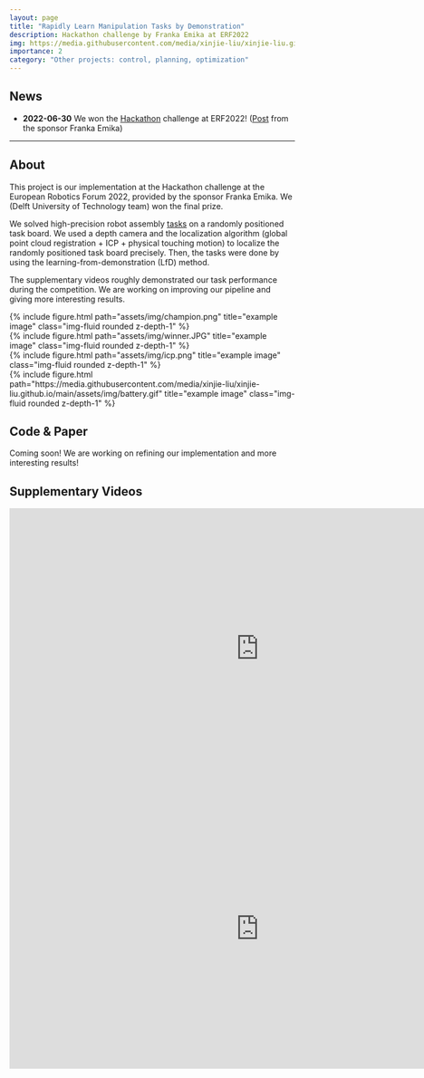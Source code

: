 ```yaml
---
layout: page
title: "Rapidly Learn Manipulation Tasks by Demonstration"
description: Hackathon challenge by Franka Emika at ERF2022
img: https://media.githubusercontent.com/media/xinjie-liu/xinjie-liu.github.io/main/assets/img/battery.gif
importance: 2
category: "Other projects: control, planning, optimization"
---
```


## News

* **2022-06-30** We won the [Hackathon](https://erf2022.eu/programme/#hackathon) challenge at ERF2022! ([Post](https://www.linkedin.com/feed/update/urn:li:activity:6948525659862306816/) from the sponsor Franka Emika)

---

## About

This project is our implementation at the Hackathon challenge at the European Robotics Forum 2022, provided by the sponsor Franka Emika. We (Delft University of Technology team) won the final prize.

We solved high-precision robot assembly [tasks](https://robothon-grand-challenge.com/competition/) on a randomly positioned task board. We used a depth camera and the localization algorithm (global point cloud registration + ICP + physical touching motion) to localize the randomly positioned task board precisely. Then, the tasks were done by using the learning-from-demonstration (LfD) method. 

The supplementary videos roughly demonstrated our task performance during the competition. We are working on improving our pipeline and giving more interesting results. 

<div class="row">
    <div class="col-sm mt-4 mt-md-0">
        {% include figure.html path="assets/img/champion.png" title="example image" class="img-fluid rounded z-depth-1" %}
    </div>
    <div class="col-sm mt-4 mt-md-0">
        {% include figure.html path="assets/img/winner.JPG" title="example image" class="img-fluid rounded z-depth-1" %}
    </div>
    <div class="col-sm mt-4 mt-md-0">
        {% include figure.html path="assets/img/icp.png" title="example image" class="img-fluid rounded z-depth-1" %}
    </div>
    <div class="col-sm mt-4 mt-md-0">
        {% include figure.html path="https://media.githubusercontent.com/media/xinjie-liu/xinjie-liu.github.io/main/assets/img/battery.gif" title="example image" class="img-fluid rounded z-depth-1" %}
    </div>
</div>


## Code & Paper

Coming soon! We are working on refining our implementation and more interesting results!

## Supplementary Videos

<iframe width="880" height="495" src="https://www.youtube.com/embed/eahWW2jZXhY" title="YouTube video player" frameborder="0" allow="accelerometer; autoplay; clipboard-write; encrypted-media; gyroscope; picture-in-picture" allowfullscreen></iframe>

<iframe width="880" height="495" src="https://www.youtube.com/embed/nLR4BDwN78Y" title="YouTube video player" frameborder="0" allow="accelerometer; autoplay; clipboard-write; encrypted-media; gyroscope; picture-in-picture" allowfullscreen></iframe>